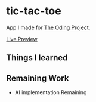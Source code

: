 # tic-tac-toe
App I made for [The Oding Project](https://www.theodinproject.com/lessons/node-path-javascript-tic-tac-toe).


[Live Preview](https://asminkarki012.github.io/tic-tac-toe/)

## Things I learned 


## Remaining Work
- AI implementation Remaining
